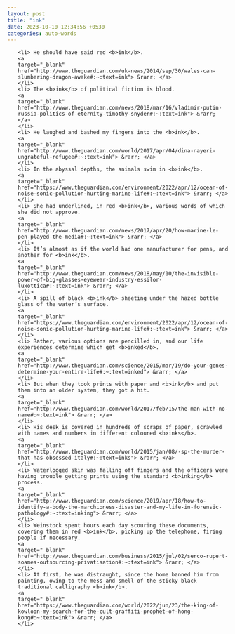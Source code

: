 ```yaml
---
layout: post
title: "ink"
date: 2023-10-10 12:34:56 +0530
categories: auto-words
---
```

<ol>

    <li> He should have said red <b>ink</b>.
    <a 
    target="_blank" 
    href="http://www.theguardian.com/uk-news/2014/sep/30/wales-can-slumbering-dragon-awake#:~:text=ink"> &rarr; </a>
    </li>
    <li> The <b>ink</b> of political fiction is blood.
    <a 
    target="_blank" 
    href="http://www.theguardian.com/news/2018/mar/16/vladimir-putin-russia-politics-of-eternity-timothy-snyder#:~:text=ink"> &rarr; </a>
    </li>
    <li> He laughed and bashed my fingers into the <b>ink</b>.
    <a 
    target="_blank" 
    href="http://www.theguardian.com/world/2017/apr/04/dina-nayeri-ungrateful-refugee#:~:text=ink"> &rarr; </a>
    </li>
    <li> In the abyssal depths, the animals swim in <b>ink</b>.
    <a 
    target="_blank" 
    href="https://www.theguardian.com/environment/2022/apr/12/ocean-of-noise-sonic-pollution-hurting-marine-life#:~:text=ink"> &rarr; </a>
    </li>
    <li> She had underlined, in red <b>ink</b>, various words of which she did not approve.
    <a 
    target="_blank" 
    href="http://www.theguardian.com/news/2017/apr/20/how-marine-le-pen-played-the-media#:~:text=ink"> &rarr; </a>
    </li>
    <li> It’s almost as if the world had one manufacturer for pens, and another for <b>ink</b>.
    <a 
    target="_blank" 
    href="http://www.theguardian.com/news/2018/may/10/the-invisible-power-of-big-glasses-eyewear-industry-essilor-luxottica#:~:text=ink"> &rarr; </a>
    </li>
    <li> A spill of black <b>ink</b> sheeting under the hazed bottle glass of the water’s surface.
    <a 
    target="_blank" 
    href="https://www.theguardian.com/environment/2022/apr/12/ocean-of-noise-sonic-pollution-hurting-marine-life#:~:text=ink"> &rarr; </a>
    </li>
    <li> Rather, various options are pencilled in, and our life experiences determine which get <b>inked</b>.
    <a 
    target="_blank" 
    href="http://www.theguardian.com/science/2015/mar/19/do-your-genes-determine-your-entire-life#:~:text=inked"> &rarr; </a>
    </li>
    <li> But when they took prints with paper and <b>ink</b> and put them into an older system, they got a hit.
    <a 
    target="_blank" 
    href="http://www.theguardian.com/world/2017/feb/15/the-man-with-no-name#:~:text=ink"> &rarr; </a>
    </li>
    <li> His desk is covered in hundreds of scraps of paper, scrawled with names and numbers in different coloured <b>inks</b>.
    <a 
    target="_blank" 
    href="http://www.theguardian.com/world/2015/jan/08/-sp-the-murder-that-has-obsessed-italy#:~:text=inks"> &rarr; </a>
    </li>
    <li> Waterlogged skin was falling off fingers and the officers were having trouble getting prints using the standard <b>inking</b> process.
    <a 
    target="_blank" 
    href="http://www.theguardian.com/science/2019/apr/18/how-to-identify-a-body-the-marchioness-disaster-and-my-life-in-forensic-pathology#:~:text=inking"> &rarr; </a>
    </li>
    <li> Weinstock spent hours each day scouring these documents, covering them in red <b>ink</b>, picking up the telephone, firing people if necessary.
    <a 
    target="_blank" 
    href="http://www.theguardian.com/business/2015/jul/02/serco-rupert-soames-outsourcing-privatisation#:~:text=ink"> &rarr; </a>
    </li>
    <li> At first, he was distraught, since the home banned him from painting, owing to the mess and smell of the sticky black traditional calligraphy <b>ink</b>.
    <a 
    target="_blank" 
    href="https://www.theguardian.com/world/2022/jun/23/the-king-of-kowloon-my-search-for-the-cult-graffiti-prophet-of-hong-kong#:~:text=ink"> &rarr; </a>
    </li>